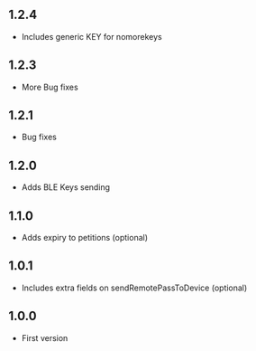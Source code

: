 ## 1.2.4

  - Includes generic KEY for nomorekeys
## 1.2.3

 - More Bug fixes
## 1.2.1

 - Bug fixes
## 1.2.0

 - Adds BLE Keys sending
## 1.1.0

 - Adds expiry to petitions (optional)
## 1.0.1

 - Includes extra fields on sendRemotePassToDevice (optional)
## 1.0.0

 - First version
